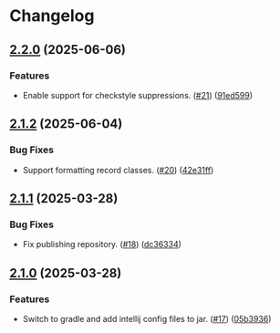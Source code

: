 # Changelog

## [2.2.0](https://github.com/qhrtech/checkstyle-rules/compare/checkstyle-rules-2.1.2...checkstyle-rules-2.2.0) (2025-06-06)

### Features

* Enable support for checkstyle suppressions. ([#21](https://github.com/qhrtech/checkstyle-rules/issues/21)) ([91ed599](https://github.com/qhrtech/checkstyle-rules/commit/91ed5998e354437be8938a2d5831c052c5ccb531))

## [2.1.2](https://github.com/qhrtech/checkstyle-rules/compare/checkstyle-rules-2.1.1...checkstyle-rules-2.1.2) (2025-06-04)

### Bug Fixes

* Support formatting record classes. ([#20](https://github.com/qhrtech/checkstyle-rules/issues/20)) ([42e31ff](https://github.com/qhrtech/checkstyle-rules/commit/42e31ff8585372ea91e38046db28ab32fbfe8d5d))

## [2.1.1](https://github.com/qhrtech/checkstyle-rules/compare/checkstyle-rules-2.1.0...checkstyle-rules-2.1.1) (2025-03-28)

### Bug Fixes

* Fix publishing repository. ([#18](https://github.com/qhrtech/checkstyle-rules/issues/18)) ([dc36334](https://github.com/qhrtech/checkstyle-rules/commit/dc3633458e4b07f7af817f97e62d89a7c64b9c8f))

## [2.1.0](https://github.com/qhrtech/checkstyle-rules/compare/checkstyle-rules-2.0.5...checkstyle-rules-2.1.0) (2025-03-28)

### Features

* Switch to gradle and add intellij config files to jar. ([#17](https://github.com/qhrtech/checkstyle-rules/issues/17)) ([05b3936](https://github.com/qhrtech/checkstyle-rules/commit/05b3936b97444ce5e5e99ec0b23e7cad651dbfcf))
